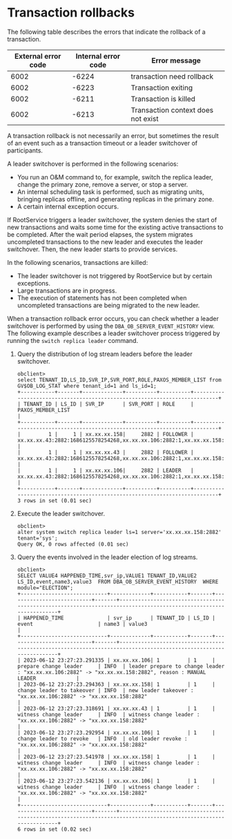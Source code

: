 # Transaction rollbacks

The following table describes the errors that indicate the rollback of a transaction.

| External error code | Internal error code | Error message |
|---|---|---|
| 6002 | -6224 | transaction need rollback |
| 6002 | -6223 | Transaction exiting |
| 6002 | -6211 | Transaction is killed |
| 6002 | -6213 | Transaction context does not exist |

A transaction rollback is not necessarily an error, but sometimes the result of an event such as a transaction timeout or a leader switchover of participants.

A leader switchover is performed in the following scenarios:

* You run an O&M command to, for example, switch the replica leader, change the primary zone, remove a server, or stop a server.
* An internal scheduling task is performed, such as migrating units, bringing replicas offline, and generating replicas in the primary zone.
* A certain internal exception occurs.

If RootService triggers a leader switchover, the system denies the start of new transactions and waits some time for the existing active transactions to be completed. After the wait period elapses, the system migrates uncompleted transactions to the new leader and executes the leader switchover. Then, the new leader starts to provide services.

In the following scenarios, transactions are killed:

* The leader switchover is not triggered by RootService but by certain exceptions.
* Large transactions are in progress.
* The execution of statements has not been completed when uncompleted transactions are being migrated to the new leader.

When a transaction rollback error occurs, you can check whether a leader switchover is performed by using the `DBA_OB_SERVER_EVENT_HISTORY` view. The following example describes a leader switchover process triggered by running the `switch replica leader` command.

1. Query the distribution of log stream leaders before the leader switchover.

   ```
   obclient>
   select TENANT_ID,LS_ID,SVR_IP,SVR_PORT,ROLE,PAXOS_MEMBER_LIST from GV$OB_LOG_STAT where tenant_id=1 and ls_id=1;
   +-----------+-------+-------------+----------+----------+---------------------------------------------------------------------------+
   | TENANT_ID | LS_ID | SVR_IP      | SVR_PORT | ROLE     | PAXOS_MEMBER_LIST                                                         |
   +-----------+-------+-------------+----------+----------+---------------------------------------------------------------------------+
   |         1 |     1 | xx.xx.xx.158|     2882 | FOLLOWER | xx.xx.xx.43:2882:1686125578254268,xx.xx.xx.106:2882:1,xx.xx.xx.158:2882:1 |
   |         1 |     1 | xx.xx.xx.43 |     2882 | FOLLOWER | xx.xx.xx.43:2882:1686125578254268,xx.xx.xx.106:2882:1,xx.xx.xx.158:2882:1 |
   |         1 |     1 | xx.xx.xx.106|     2882 | LEADER   | xx.xx.xx.43:2882:1686125578254268,xx.xx.xx.106:2882:1,xx.xx.xx.158:2882:1 |
   +-----------+-------+-------------+----------+----------+---------------------------------------------------------------------------+
   3 rows in set (0.01 sec)
   ```

2. Execute the leader switchover.

   ```
   obclient>
   alter system switch replica leader ls=1 server='xx.xx.xx.158:2882' tenant='sys';
   Query OK, 0 rows affected (0.01 sec)
   ```

3. Query the events involved in the leader election of log streams.

   ```
   obclient>
   SELECT VALUE4 HAPPENED_TIME,svr_ip,VALUE1 TENANT_ID,VALUE2 LS_ID,event,name3,value3  FROM DBA_OB_SERVER_EVENT_HISTORY  WHERE module="ELECTION";
   +----------------------------+-------------+-----------+-------+---------------------------+-------+------------------------------------------------------------------------------------------------------------------+
   | HAPPENED_TIME              | svr_ip      | TENANT_ID | LS_ID | event                     | name3 | value3                                                                                                           |
   +----------------------------+-------------+-----------+-------+---------------------------+-------+------------------------------------------------------------------------------------------------------------------+
   | 2023-06-12 23:27:23.291335 | xx.xx.xx.106| 1         | 1     | prepare change leader     | INFO  | leader prepare to change leader : "xx.xx.xx.106:2882" -> "xx.xx.xx.158:2882", reason : MANUAL LEADER             |
   | 2023-06-12 23:27:23.294363 | xx.xx.xx.158| 1         | 1     | change leader to takeover | INFO  | new leader takeover : "xx.xx.xx.106:2882" -> "xx.xx.xx.158:2882"                                                 |
   | 2023-06-12 23:27:23.318691 | xx.xx.xx.43 | 1         | 1     | witness change leader     | INFO  | witness change leader : "xx.xx.xx.106:2882" -> "xx.xx.xx.158:2882"                                               |
   | 2023-06-12 23:27:23.292954 | xx.xx.xx.106| 1         | 1     | change leader to revoke   | INFO  | old leader revoke : "xx.xx.xx.106:2882" -> "xx.xx.xx.158:2882"                                                   |
   | 2023-06-12 23:27:23.541978 | xx.xx.xx.158| 1         | 1     | witness change leader     | INFO  | witness change leader : "xx.xx.xx.106:2882" -> "xx.xx.xx.158:2882"                                               |
   | 2023-06-12 23:27:23.542136 | xx.xx.xx.106| 1         | 1     | witness change leader     | INFO  | witness change leader : "xx.xx.xx.106:2882" -> "xx.xx.xx.158:2882"                                               |
   +----------------------------+-------------+-----------+-------+---------------------------+-------+------------------------------------------------------------------------------------------------------------------+
   6 rows in set (0.02 sec)
   ```
